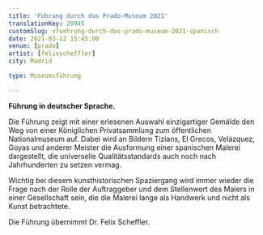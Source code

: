 ```yaml
---
title: 'Führung durch das Prado-Museum 2021'
translationKey: 20945
customSlug: vfuehrung-durch-das-prado-museum-2021-spanisch
date: 2021-03-12 15:45:00
venue: [prado]
artist: [felixscheffler]
city: Madrid

type: Museumsführung

---
```

<strong>Führung in deutscher Sprache.</strong>

Die Führung zeigt mit einer erlesenen Auswahl einzigartiger Gemälde den Weg von einer Königlichen Privatsammlung zum öffentlichen Nationalmuseum auf. Dabei wird an Bildern Tizians, El Grecos, Velázquez, Goyas und anderer Meister die Ausformung einer spanischen Malerei dargestellt, die universelle Qualitätsstandards auch noch nach Jahrhunderten zu setzen vermag.

Wichtig bei diesem kunsthistorischen Spaziergang wird immer wieder die Frage nach der Rolle der Auftraggeber und dem Stellenwert des Malers in einer Gesellschaft sein, die die Malerei lange als Handwerk und nicht als Kunst betrachtete.

Die Führung übernimmt Dr. Felix Scheffler.

